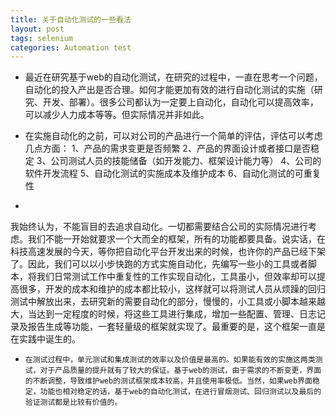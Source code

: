 ```yaml
---
title: 关于自动化测试的一些看法
layout: post
tags: selenium
categories: Automation test
---
```

* 最近在研究基于web的自动化测试，在研究的过程中，一直在思考一个问题，自动化的投入产出是否合理。如何才能更加有效的进行自动化测试的实施（研究、开发、部署）。很多公司都认为一定要上自动化，自动化可以提高效率，可以减少人力成本等等。但实际情况并非如此。

    

* 在实施自动化的之前，可以对公司的产品进行一个简单的评估，评估可以考虑几点方面：
    1、产品的需求变更是否频繁
    2、产品的界面设计或者接口是否稳定
    3、公司测试人员的技能储备（如开发能力、框架设计能力等）
    4、公司的软件开发流程
    5、自动化测试的实施成本及维护成本
    6、自动化测试的可重复性
   

* 
 我始终认为，不能盲目的去追求自动化。一切都需要结合公司的实际情况进行考虑。我们不能一开始就要求一个大而全的框架，所有的功能都要具备。说实话，在科技高速发展的今天，等你把自动化平台开发出来的时候，也许你的产品已经下架了。因此，我们可以以小步快跑的方式实施自动化，先编写一些小的工具或者脚本，将我们日常测试工作中重复性的工作实现自动化，工具虽小，但效率却可以提高很多，开发的成本和维护的成本都比较小，这样就可以将测试人员从烦躁的回归测试中解放出来，去研究新的需要自动化的部分，慢慢的，小工具或小脚本越来越大，当达到一定程度的时候，将这些工具进行集成，增加一些配置、管理、日志记录及报告生成等功能，一套轻量级的框架就实现了。最重要的是，这个框架一直是在实践中诞生的。

*     在测试过程中，单元测试和集成测试的效率以及价值是最高的。如果能有效的实施这两类测试，对于产品质量的提升就有了较大的保证。基于web的测试，由于需求的不断变更，界面的不断调整，导致维护web的测试框架成本较高，并且使用率极低。当然，如果web界面稳定，功能也相对稳定的话，基于web的自动化测试，在进行冒烟测试、回归测试以及最后的验证测试都是比较有价值的。